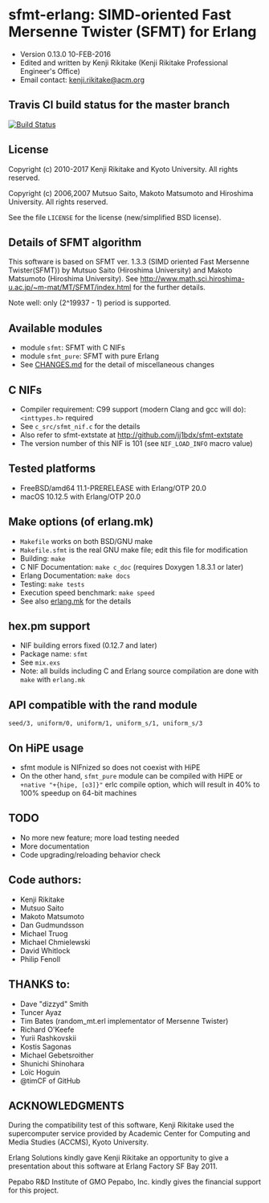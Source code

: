 # sfmt-erlang: SIMD-oriented Fast Mersenne Twister (SFMT) for Erlang

* Version 0.13.0 10-FEB-2016
* Edited and written by Kenji Rikitake (Kenji Rikitake Professional Engineer's Office)
* Email contact: <kenji.rikitake@acm.org>

## Travis CI build status for the master branch

[![Build Status](https://travis-ci.org/jj1bdx/sfmt-erlang.svg?branch=master)](https://travis-ci.org/jj1bdx/sfmt-erlang)

## License

Copyright (c) 2010-2017 Kenji Rikitake and Kyoto University. All rights
reserved.

Copyright (c) 2006,2007 Mutsuo Saito, Makoto Matsumoto and Hiroshima
University. All rights reserved.

See the file `LICENSE` for the license (new/simplified BSD license).

## Details of SFMT algorithm

This software is based on SFMT ver. 1.3.3 (SIMD oriented Fast Mersenne
Twister(SFMT)) by Mutsuo Saito (Hiroshima University) and Makoto Matsumoto
(Hiroshima University). See
<http://www.math.sci.hiroshima-u.ac.jp/~m-mat/MT/SFMT/index.html> for the further details.

Note well: only (2^19937 - 1) period is supported.

## Available modules

* module `sfmt`: SFMT with C NIFs
* module `sfmt_pure`: SFMT with pure Erlang
* See [CHANGES.md](https://github.com/jj1bdx/sfmt-erlang/blob/master/CHANGES.md) for the detail of miscellaneous changes

## C NIFs

* Compiler requirement: C99 support (modern Clang and gcc will do): `<inttypes.h>` required
* See `c_src/sfmt_nif.c` for the details
* Also refer to sfmt-extstate at <http://github.com/jj1bdx/sfmt-extstate>
* The version number of this NIF is 101 (see `NIF_LOAD_INFO` macro value)

## Tested platforms

* FreeBSD/amd64 11.1-PRERELEASE with Erlang/OTP 20.0
* macOS 10.12.5 with Erlang/OTP 20.0

## Make options (of erlang.mk)

* `Makefile` works on both BSD/GNU make
* `Makefile.sfmt` is the real GNU make file; edit this file for modification
* Building: `make`
* C NIF Documentation: `make c_doc` (requires Doxygen 1.8.3.1 or later)
* Erlang Documentation: `make docs`
* Testing: `make tests`
* Execution speed benchmark: `make speed`
* See also [erlang.mk](https://github.com/extend/erlang.mk) for the details

## hex.pm support

* NIF building errors fixed (0.12.7 and later)
* Package name: `sfmt`
* See `mix.exs`
* Note: all builds including C and Erlang source compilation are done with `make` with `erlang.mk`

## API compatible with the rand module

    seed/3, uniform/0, uniform/1, uniform_s/1, uniform_s/3 

## On HiPE usage

* sfmt module is NIFnized so does not coexist with HiPE
* On the other hand, `sfmt_pure` module can be compiled with HiPE or `+native "+{hipe, [o3]}"` erlc compile option, which will result in 40% to 100% speedup on 64-bit machines

## TODO

* No more new feature; more load testing needed
* More documentation
* Code upgrading/reloading behavior check

## Code authors:

* Kenji Rikitake
* Mutsuo Saito
* Makoto Matsumoto
* Dan Gudmundsson
* Michael Truog
* Michael Chmielewski
* David Whitlock
* Philip Fenoll

## THANKS to:

* Dave "dizzyd" Smith
* Tuncer Ayaz
* Tim Bates (random\_mt.erl implementator of Mersenne Twister)
* Richard O'Keefe
* Yurii Rashkovskii
* Kostis Sagonas
* Michael Gebetsroither
* Shunichi Shinohara
* Loïc Hoguin
* @timCF of GitHub

## ACKNOWLEDGMENTS

During the compatibility test of this software, Kenji Rikitake
used the supercomputer service provided by Academic Center for
Computing and Media Studies (ACCMS), Kyoto University.

Erlang Solutions kindly gave Kenji Rikitake
an opportunity to give a presentation
about this software at Erlang Factory SF Bay 2011.

Pepabo R&D Institute of GMO Pepabo, Inc.
kindly gives the financial support for this project.
